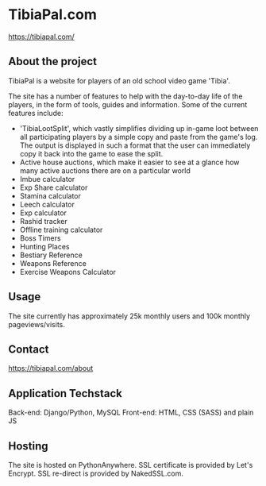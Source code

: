 # TibiaPal.com
https://tibiapal.com/

## About the project
TibiaPal is a website for players of an old school video game 'Tibia'. 

The site has a number of features to help with the day-to-day life of the players, in the form of tools, guides and information.
Some of the current features include:
- 'TibiaLootSplit', which vastly simplifies dividing up in-game loot between all participating players by a simple copy and paste from the game's log. The output is displayed in such a format that the user can immediately copy it back into the game to ease the split. 
- Active house auctions, which make it easier to see at a glance how many active auctions there are on a particular world
- Imbue calculator
- Exp Share calculator
- Stamina calculator
- Leech calculator
- Exp calculator
- Rashid tracker
- Offline training calculator
- Boss Timers
- Hunting Places
- Bestiary Reference
- Weapons Reference
- Exercise Weapons Calculator

## Usage

The site currently has approximately 25k monthly users and 100k monthly pageviews/visits.

## Contact

https://tibiapal.com/about

## Application Techstack
Back-end: Django/Python, MySQL
Front-end: HTML, CSS (SASS) and plain JS

## Hosting
The site is hosted on PythonAnywhere. 
SSL certificate is provided by Let's Encrypt. 
SSL re-direct is provided by NakedSSL.com.
